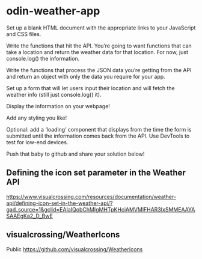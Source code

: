 # odin-weather-app

Set up a blank HTML document with the appropriate links to your JavaScript and CSS files.

Write the functions that hit the API. You’re going to want functions that can take a location and return the weather data for that location. For now, just console.log() the information.

Write the functions that process the JSON data you’re getting from the API and return an object with only the data you require for your app.

Set up a form that will let users input their location and will fetch the weather info (still just console.log() it).

Display the information on your webpage!

Add any styling you like!

Optional: add a ‘loading’ component that displays from the time the form is submitted until the information comes back from the API. Use DevTools to test for low-end devices.

Push that baby to github and share your solution below!

## Defining the icon set parameter in the Weather API
https://www.visualcrossing.com/resources/documentation/weather-api/defining-icon-set-in-the-weather-api/?gad_source=1&gclid=EAIaIQobChMIgMHTpKHciAMVMlFHAR3IxSMMEAAYASAAEgKa2_D_BwE

## visualcrossing/WeatherIcons
Public
https://github.com/visualcrossing/WeatherIcons